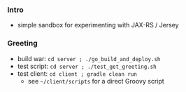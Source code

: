 
### Intro

* simple sandbox for experimenting with JAX-RS / Jersey 

### Greeting

* build war: `cd server ; ./go_build_and_deploy.sh`
* test script: `cd server ; ./test_get_greeting.sh`
* test client: `cd client ; gradle clean run` 
    * see `~/client/scripts` for a direct Groovy script 

